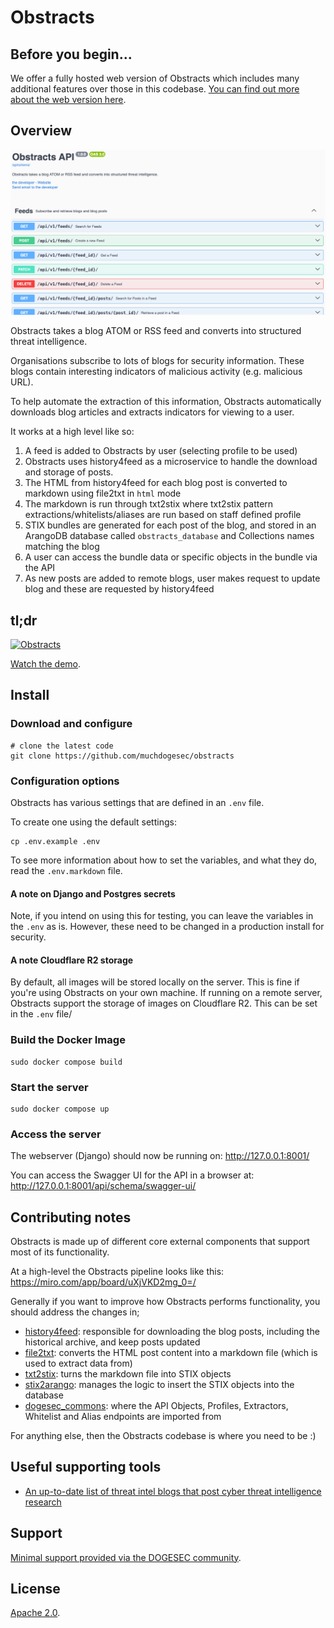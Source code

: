# Obstracts

## Before you begin...

We offer a fully hosted web version of Obstracts which includes many additional features over those in this codebase. [You can find out more about the web version here](https://www.obstracts.com/).

## Overview

![](docs/obstracts.png)

Obstracts takes a blog ATOM or RSS feed and converts into structured threat intelligence.

Organisations subscribe to lots of blogs for security information. These blogs contain interesting indicators of malicious activity (e.g. malicious URL).

To help automate the extraction of this information, Obstracts automatically downloads blog articles and extracts indicators for viewing to a user.

It works at a high level like so:

1. A feed is added to Obstracts by user (selecting profile to be used)
2. Obstracts uses history4feed as a microservice to handle the download and storage of posts.
3. The HTML from history4feed for each blog post is converted to markdown using file2txt in `html` mode
4. The markdown is run through txt2stix where txt2stix pattern extractions/whitelists/aliases are run based on staff defined profile
5. STIX bundles are generated for each post of the blog, and stored in an ArangoDB database called `obstracts_database` and Collections names matching the blog
6. A user can access the bundle data or specific objects in the bundle via the API
7. As new posts are added to remote blogs, user makes request to update blog and these are requested by history4feed

## tl;dr

[![Obstracts](https://img.youtube.com/vi/plp4hw95WdA/0.jpg)](https://www.youtube.com/watch?v=plp4hw95WdA)

[Watch the demo](https://www.youtube.com/watch?v=plp4hw95WdA).

## Install

### Download and configure

```shell
# clone the latest code
git clone https://github.com/muchdogesec/obstracts
```

### Configuration options

Obstracts has various settings that are defined in an `.env` file.

To create one using the default settings:

```shell
cp .env.example .env
```

To see more information about how to set the variables, and what they do, read the `.env.markdown` file.

#### A note on Django and Postgres secrets

Note, if you intend on using this for testing, you can leave the variables in the `.env` as is. However, these need to be changed in a production install for security.

#### A note Cloudflare R2 storage

By default, all images will be stored locally on the server. This is fine if you're using Obstracts on your own machine. If running on a remote server, Obstracts support the storage of images on Cloudflare R2. This can be set in the `.env` file/

### Build the Docker Image

```shell
sudo docker compose build
```

### Start the server

```shell
sudo docker compose up
```

### Access the server

The webserver (Django) should now be running on: http://127.0.0.1:8001/

You can access the Swagger UI for the API in a browser at: http://127.0.0.1:8001/api/schema/swagger-ui/

## Contributing notes

Obstracts is made up of different core external components that support most of its functionality.

At a high-level the Obstracts pipeline looks like this: https://miro.com/app/board/uXjVKD2mg_0=/

Generally if you want to improve how Obstracts performs functionality, you should address the changes in;

* [history4feed](https://github.com/muchdogesec/history4feed): responsible for downloading the blog posts, including the historical archive, and keep posts updated
* [file2txt](https://github.com/muchdogesec/file2txt/): converts the HTML post content into a markdown file (which is used to extract data from)
* [txt2stix](https://github.com/muchdogesec/txt2stix): turns the markdown file into STIX objects
* [stix2arango](https://github.com/muchdogesec/stix2arango): manages the logic to insert the STIX objects into the database
* [dogesec_commons](https://github.com/muchdogesec/dogesec_commons): where the API Objects, Profiles, Extractors, Whitelist and Alias endpoints are imported from 

For anything else, then the Obstracts codebase is where you need to be :)

## Useful supporting tools

* [An up-to-date list of threat intel blogs that post cyber threat intelligence research](https://github.com/muchdogesec/awesome_threat_intel_blogs)

## Support

[Minimal support provided via the DOGESEC community](https://community.dogesec.com/).

## License

[Apache 2.0](/LICENSE).